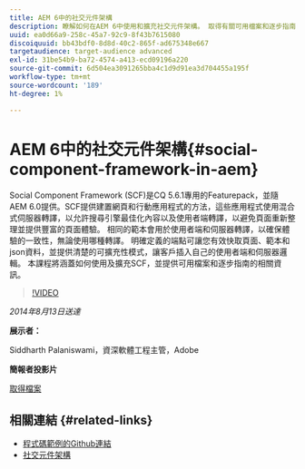 ```yaml
---
title: AEM 6中的社交元件架構
description: 瞭解如何在AEM 6中使用和擴充社交元件架構。 取得有關可用檔案和逐步指南的資訊。
uuid: ea0d66a9-258c-45a7-92c9-8f43b7615080
discoiquuid: bb43bdf0-8d8d-40c2-865f-ad675348e667
targetaudience: target-audience advanced
exl-id: 31be54b9-ba72-4574-a413-ecd09196a220
source-git-commit: 6d504ea3091265bba4c1d9d91ea3d704455a195f
workflow-type: tm+mt
source-wordcount: '189'
ht-degree: 1%

---
```


# AEM 6中的社交元件架構{#social-component-framework-in-aem}

Social Component Framework (SCF)是CQ 5.6.1專用的Featurepack，並隨AEM 6.0提供。SCF提供建置網頁和行動應用程式的方法，這些應用程式使用混合式伺服器轉譯，以允許搜尋引擎最佳化內容以及使用者端轉譯，以避免頁面重新整理並提供豐富的頁面體驗。 相同的範本會用於使用者端和伺服器轉譯，以確保體驗的一致性，無論使用哪種轉譯。 明確定義的端點可讓您有效快取頁面、範本和json資料，並提供清楚的可擴充性模式，讓客戶插入自己的使用者端和伺服器邏輯。 本課程將涵蓋如何使用及擴充SCF，並提供可用檔案和逐步指南的相關資訊。

>[!VIDEO](https://video.tv.adobe.com/v/19464/?quality=9)

*2014年8月13日送達*

**展示者：**

Siddharth Palaniswami，資深軟體工程主管，Adobe

**簡報者投影片**

[取得檔案](assets/scf-gems.pdf)

## 相關連結 {#related-links}

* [程式碼範例的Github連結](https://github.com/Adobe-Marketing-Cloud/aem-scf-sample-components-extension)
* [社交元件架構](http://docs.adobe.com/content/docs/en/aem/6-0/develop/social-communities/scf.html)
